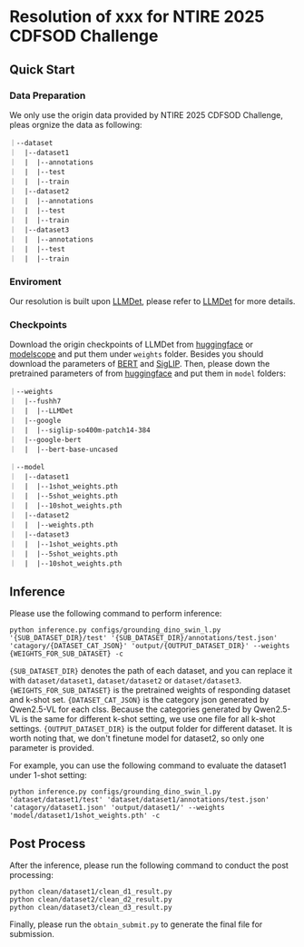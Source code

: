 # Resolution of xxx for NTIRE 2025 CDFSOD Challenge

## Quick Start
### Data Preparation
We only use the origin data provided by NTIRE 2025 CDFSOD Challenge, pleas orgnize the data as following:
```
｜--dataset
｜  |--dataset1
｜  |  |--annotations
｜  |  |--test
｜  |  |--train
｜  |--dataset2
｜  |  |--annotations
｜  |  |--test
｜  |  |--train
｜  |--dataset3
｜  |  |--annotations
｜  |  |--test
｜  |  |--train
```

### Enviroment
Our resolution is built upon [LLMDet](https://github.com/iSEE-Laboratory/LLMDet), please refer to [LLMDet](https://github.com/iSEE-Laboratory/LLMDet) for more details.

### Checkpoints
Download the origin checkpoints of LLMDet from [huggingface](https://huggingface.co/fushh7/LLMDet) or [modelscope](https://modelscope.cn/models/fushh7/LLMDet) and put them under `weights` folder. Besides you should download the parameters of [BERT](https://huggingface.co/google-bert/bert-base-uncased) and [SigLIP](https://huggingface.co/google/siglip-so400m-patch14-384).
Then, please down the pretrained parameters of from [huggingface](https://huggingface.co/honglyhly/NTIRE2025_CDFSOD_FDUROILab_Lenovo) and put them in `model` folders:

```
｜--weights
｜  |--fushh7
｜  |  |--LLMDet
｜  |--google
｜  |  |--siglip-so400m-patch14-384
｜  |--google-bert
｜  |  |--bert-base-uncased

｜--model
｜  |--dataset1
｜  |  |--1shot_weights.pth
｜  |  |--5shot_weights.pth
｜  |  |--10shot_weights.pth
｜  |--dataset2
｜  |  |--weights.pth
｜  |--dataset3
｜  |  |--1shot_weights.pth
｜  |  |--5shot_weights.pth
｜  |  |--10shot_weights.pth
```

## Inference
Please use the following command to perform inference:

```
python inference.py configs/grounding_dino_swin_l.py '{SUB_DATASET_DIR}/test' '{SUB_DATASET_DIR}/annotations/test.json' 'catagory/{DATASET_CAT_JSON}' 'output/{OUTPUT_DATASET_DIR}' --weights {WEIGHTS_FOR_SUB_DATASET} -c
```

`{SUB_DATASET_DIR}` denotes the path of each dataset, and you can replace it with `dataset/dataset1`, `dataset/dataset2` or `dataset/dataset3`. `{WEIGHTS_FOR_SUB_DATASET}` is the pretrained weights of responding dataset and k-shot set. `{DATASET_CAT_JSON}` is the category json generated by Qwen2.5-VL for each clss. Because the categories generated by Qwen2.5-VL is the same for different k-shot setting, we use one file for all k-shot settings. `{OUTPUT_DATASET_DIR}` is the output folder for different dataset. It is worth noting that, we don't finetune model for dataset2, so only one parameter is provided.

For example, you can use the following command to evaluate the dataset1 under 1-shot setting:

```
python inference.py configs/grounding_dino_swin_l.py 'dataset/dataset1/test' 'dataset/dataset1/annotations/test.json' 'catagory/dataset1.json' 'output/dataset1/' --weights 'model/dataset1/1shot_weights.pth' -c
```



## Post Process
After the inference, please run the following command to conduct the post processing:

```
python clean/dataset1/clean_d1_result.py
python clean/dataset2/clean_d2_result.py
python clean/dataset3/clean_d3_result.py
```

Finally, please run the `obtain_submit.py` to generate the final file for submission.

